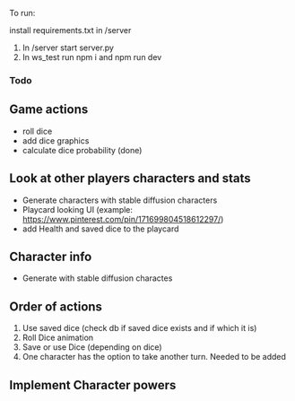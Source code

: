 To run:

install requirements.txt in /server

1. In /server start server.py
2. In ws_test run npm i and npm run dev


### Todo

## Game actions
- roll dice
- add dice graphics
- calculate dice probability (done)

## Look at other players characters and stats
- Generate characters with stable diffusion characters
- Playcard looking UI (example: https://www.pinterest.com/pin/171699804518612297/)
- add Health and saved dice to the playcard

## Character info
- Generate with stable diffusion charactes

## Order of actions
1. Use saved dice (check db if saved dice exists and if which it is)
2. Roll Dice animation
3. Save or use Dice (depending on dice)
4. One character has the option to take another turn. Needed to be added

## Implement Character powers
